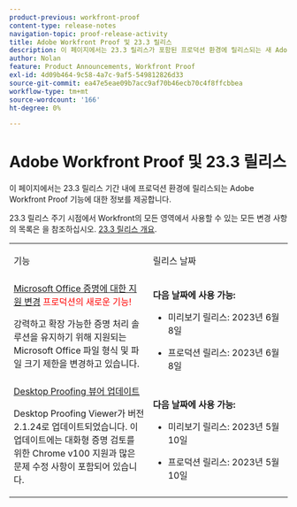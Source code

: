 ```yaml
---
product-previous: workfront-proof
content-type: release-notes
navigation-topic: proof-release-activity
title: Adobe Workfront Proof 및 23.3 릴리스
description: 이 페이지에서는 23.3 릴리스가 포함된 프로덕션 환경에 릴리스되는 새 Adobe Workfront 경험의 Adobe Workfront Proof 기능에 대한 정보를 제공합니다.
author: Nolan
feature: Product Announcements, Workfront Proof
exl-id: 4d09b464-9c58-4a7c-9af5-549812826d33
source-git-commit: ea47e5eae09b7acc9af70b46ecb70c4f8ffcbbea
workflow-type: tm+mt
source-wordcount: '166'
ht-degree: 0%

---
```


# Adobe Workfront Proof 및 23.3 릴리스

이 페이지에서는 23.3 릴리스 기간 내에 프로덕션 환경에 릴리스되는 Adobe Workfront Proof 기능에 대한 정보를 제공합니다.

23.3 릴리스 주기 시점에서 Workfront의 모든 영역에서 사용할 수 있는 모든 변경 사항의 목록은 을 참조하십시오. [23.3 릴리스 개요](/help/quicksilver/product-announcements/product-releases/23.3-release-activity/23-3-release-overview.md).

<table>
            <col style="width: 50%;" />
            <col style="width: 50%;" />
            <tbody>
                <tr>
                    <td>
                        <p><span class="bold">기능</span>
                        </p>
                    </td>
                    <td>
                        <p><span class="bold">릴리스 날짜</span>
                        </p>
                    </td>
                </tr>
                </tr>
                 <tr>
                    <td>
                        <a href="/help/quicksilver/product-announcements/product-releases/workfront-proof-release-activity/proof-23-3-release/proof-23-3-jun-5.md" class="MCXref xref" xrefformat="{para}">Microsoft Office 증명에 대한 지원 변경</a><span style="color: #ff0000;"> 프로덕션의 새로운 기능!</span> </p>
                        <p>강력하고 확장 가능한 증명 처리 솔루션을 유지하기 위해 지원되는 Microsoft Office 파일 형식 및 파일 크기 제한을 변경하고 있습니다.</p>
                    </td>
                    <td><p><b>다음 날짜에 사용 가능:</b></p>
                        <ul>
                            <li>
                                <p>미리보기 릴리스: 2023년 6월 8일<br /></p>
                            </li>
                            <li>
                                <p><span class="preview">프로덕션 릴리스: 2023년 6월 8일</span></p>
                            </li>
                        </ul>
                    </td>
                </tr>                <tr>
                    <td>
                        <a href="/help/quicksilver/product-announcements/product-releases/workfront-proof-release-activity/proof-23-3-release/proof-23-3-may-8.md">Desktop Proofing 뷰어 업데이트</a></p>
                        <p>Desktop Proofing Viewer가 버전 2.1.24로 업데이트되었습니다. 이 업데이트에는 대화형 증명 검토를 위한 Chrome v100 지원과 많은 문제 수정 사항이 포함되어 있습니다.</p>
                    </td>
                    <td><p><b>다음 날짜에 사용 가능:</b></p>
                     <p>
                        </p>
                        <ul>
                            <li>
                                <p>미리보기 릴리스: 2023년 5월 10일<br /></p>
                            </li>
                            <li>
                                <p><span class="preview">프로덕션 릴리스: 2023년 5월 10일</span></p>
                            </li>
                        </ul>
                    </td>
                </tr>
            </tbody>
        </table>
